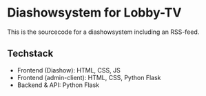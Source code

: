 # Diashowsystem for Lobby-TV

This is the sourcecode for a diashowsystem including an RSS-feed.

## Techstack

- Frontend (Diashow): HTML, CSS, JS
- Frontend (admin-client): HTML, CSS, Python Flask
- Backend & API: Python Flask
